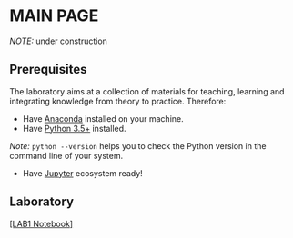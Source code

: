# MAIN PAGE 

_NOTE:_ under construction

## Prerequisites

The laboratory aims at a collection of materials for teaching, learning and integrating knowledge from theory to practice. Therefore:

* Have [Anaconda](https://www.anaconda.com/products/individual) installed on your machine.
* Have [Python 3.5+](https://www.python.org/downloads/) installed.

_Note:_ `python --version` helps you to check the Python version in the command line of your system.
* Have [Jupyter](https://jupyter.org/install) ecosystem ready!

## Laboratory

[[LAB1 Notebook]](https://github.com/AlexandraDobrescu/teachingAI/blob/master/Lab1%20AI.html)
